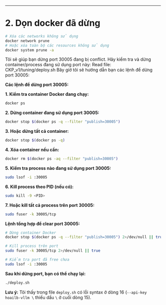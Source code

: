 
---
# 2. Dọn docker đã dừng 


```bash
# Xóa các networks không sử dụng 
docker network prune 
# Hoặc xóa toàn bộ các resources không sử dụng 
docker system prune -a
```

Tôi sẽ giúp bạn dừng port 30005 đang bị conflict. Hãy kiểm tra và dừng container/process đang sử dụng port này:
Read file: CKP_v1/tuning/deploy.sh
Bây giờ tôi sẽ hướng dẫn bạn các lệnh để dừng port 30005:

**Các lệnh để dừng port 30005:**

**1. Kiểm tra container Docker đang chạy:**
```bash
docker ps
```

**2. Dừng container đang sử dụng port 30005:**
```bash
docker stop $(docker ps -q --filter "publish=30005")
```

**3. Hoặc dừng tất cả container:**
```bash
docker stop $(docker ps -q)
```

**4. Xóa container nếu cần:**
```bash
docker rm $(docker ps -aq --filter "publish=30005")
```

**5. Kiểm tra process nào đang sử dụng port 30005:**
```bash
sudo lsof -i :30005
```

**6. Kill process theo PID (nếu có):**
```bash
sudo kill -9 <PID>
```

**7. Hoặc kill tất cả process trên port 30005:**
```bash
sudo fuser -k 30005/tcp
```

**Lệnh tổng hợp để clear port 30005:**
```bash
# Dừng container Docker
docker stop $(docker ps -q --filter "publish=30005") 2>/dev/null || true

# Kill process trên port
sudo fuser -k 30005/tcp 2>/dev/null || true

# Kiểm tra port đã free chưa
sudo lsof -i :30005
```

**Sau khi dừng port, bạn có thể chạy lại:**
```bash
./deploy.sh
```

**Lưu ý:** Tôi thấy trong file `deploy.sh` có lỗi syntax ở dòng 16 (`--api-key hoailb-vllm \` thiếu dấu `\` ở cuối dòng 15).